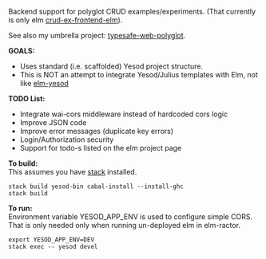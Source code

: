 
Backend support for polyglot CRUD examples/experiments. (That currently is only elm 
[crud-ex-frontend-elm](https://github.com/rpeszek/crud-ex-frontend-elm.git)).   

See also my umbrella project: [typesafe-web-polyglot](https://github.com/rpeszek/typesafe-web-polyglot.git).

__GOALS:__
* Uses standard (i.e. scaffolded) Yesod project structure.  
* This is NOT an attempt to integrate Yesod/Julius templates with Elm, not like 
[elm-yesod](https://hackage.haskell.org/package/elm-yesod) 

__TODO List:__  

* Integrate wai-cors middleware instead of hardcoded cors logic
* Improve JSON code
* Improve error messages (duplicate key errors)
* Login/Authorization security
* Support for todo-s listed on the elm project page

__To build:__  
This assumes you have [stack](https://docs.haskellstack.org/en/stable/README/) installed.
```
stack build yesod-bin cabal-install --install-ghc
stack build
```

__To run:__  
Environment variable YESOD_APP_ENV is used to configure simple CORS. That is only needed only when running un-deployed elm in elm-ractor.
```
export YESOD_APP_ENV=DEV
stack exec -- yesod devel
```
